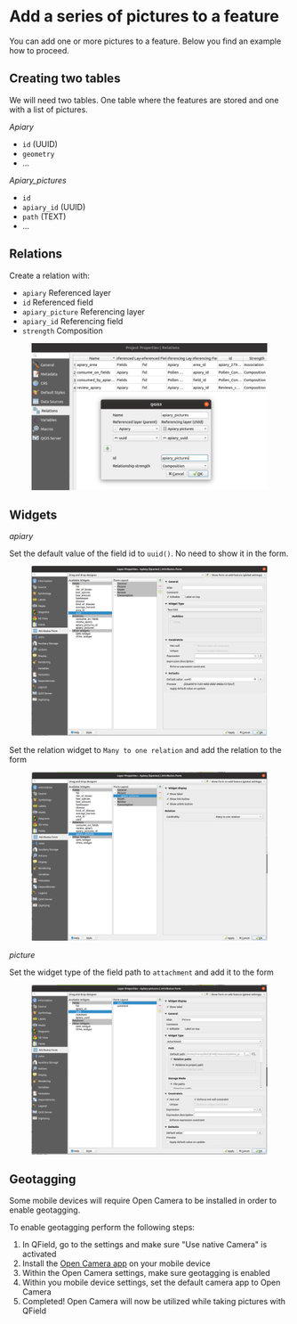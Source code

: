# Add a series of pictures to a feature

You can add one or more pictures to a feature. Below you find an example how to proceed.

## Creating two tables

We will need two tables. One table where the features are stored
and one with a list of pictures.

*Apiary*

* `id` (UUID)
* `geometry`
* ...

*Apiary_pictures*

* `id`
* `apiary_id` (UUID)
* `path` (TEXT)
* ...

## Relations

Create a relation with:

* `apiary` Referenced layer
* `id` Referenced field
* `apiary_picture` Referencing layer
* `apiary_id` Referencing field
* `strength` Composition

<figure>
    <img src="../../../assets/images/add-1-n-pictures-relations.png" width="600px" alt="Relations"/>
</figure>

## Widgets

*apiary*

Set the default value of the field id to `uuid()`. No need to show it in the form.

<figure>
    <img src="../../../assets/images/add-1-n-pictures-widgets_hive.png" width="600px" alt="Widgets"/>
</figure>

Set the relation widget to `Many to one relation` and add the relation to the form

<figure>
    <img src="../../../assets/images/add-1-n-pictures-widgets_hive2.png" width="600px" alt="Widgets2"/>
</figure>

*picture*

Set the widget type of the field path to `attachment` and add it to the form

<figure>
    <img src="../../../assets/images/add-1-n-pictures-widgets_picture.png" width="600px" alt="Widget picture"/>
</figure>

## Geotagging

Some mobile devices will require Open Camera to be installed in order to enable geotagging.

To enable geotagging perform the following steps:

1. In QField, go to the settings and make sure "Use native Camera" is activated
2. Install the [Open Camera app](https://play.google.com/store/apps/details?id=net.sourceforge.opencamera&hl=en&gl=US) on your mobile device
3. Within the Open Camera settings, make sure geotagging is enabled
4. Within you mobile device settings, set the default camera app to Open Camera
5. Completed! Open Camera will now be utilized while taking pictures with QField
